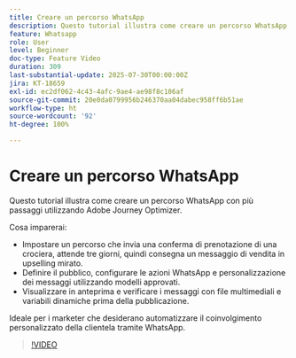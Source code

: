 ```yaml
---
title: Creare un percorso WhatsApp
description: Questo tutorial illustra come creare un percorso WhatsApp con più passaggi utilizzando Adobe Journey Optimizer.
feature: Whatsapp
role: User
level: Beginner
doc-type: Feature Video
duration: 309
last-substantial-update: 2025-07-30T00:00:00Z
jira: KT-18659
exl-id: ec2df062-4c43-4afc-9ae4-ae98f8c106af
source-git-commit: 20e0da0799956b246370aa04dabec958ff6b51ae
workflow-type: ht
source-wordcount: '92'
ht-degree: 100%

---
```


# Creare un percorso WhatsApp

Questo tutorial illustra come creare un percorso WhatsApp con più passaggi utilizzando Adobe Journey Optimizer.

Cosa imparerai:

* Impostare un percorso che invia una conferma di prenotazione di una crociera, attende tre giorni, quindi consegna un messaggio di vendita in upselling mirato.
* Definire il pubblico, configurare le azioni WhatsApp e personalizzazione dei messaggi utilizzando modelli approvati.
* Visualizzare in anteprima e verificare i messaggi con file multimediali e variabili dinamiche prima della pubblicazione.

Ideale per i marketer che desiderano automatizzare il coinvolgimento personalizzato della clientela tramite WhatsApp.

>[!VIDEO](https://video.tv.adobe.com/v/3470282/?learn=on&enablevpops)
